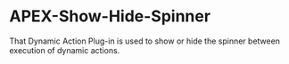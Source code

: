 # APEX-Show-Hide-Spinner
That Dynamic Action Plug-in is used to show or hide the spinner between execution of dynamic actions.
